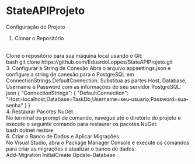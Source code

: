 # StateAPIProjeto
Configuração do Projeto

1. Clonar o Repositório
<br/>
Clone o repositório para sua máquina local usando o Git:
<br/>
bash
git clone https://github.com/EduardoLoppes/StateAPIProjeto.git
<br/>
3. Configurar a String de Conexão
Abra o arquivo appsettings.json e configure a string de conexão para o PostgreSQL em ConnectionStrings.DefaultConnection. Substitua as partes Host, Database, Username e Password com as informações do seu servidor PostgreSQL:
<br/>
json
{
  "ConnectionStrings": {
    "DefaultConnection": "Host=localhost;Database=TaskDb;Username=seu-usuario;Password=sua-senha"
  }
}
<br/>
4. Restaurar Pacotes NuGet
<br/>
No terminal ou prompt de comando, navegue até o diretório do projeto e execute o seguinte comando para restaurar os pacotes NuGet:
<br/>
bash
dotnet restore
<br/>
6. Criar o Banco de Dados e Aplicar Migrações
<br/>
No Visual Studio, abra o Package Manager Console e execute os comandos para criar as migrações e atualizar o banco de dados:
<br/>
Add-Migration InitialCreate
Update-Database
